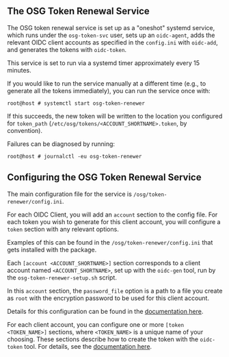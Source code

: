 The OSG Token Renewal Service
----------------------------- 

The OSG token renewal service is set up as a "oneshot" systemd service,
which runs under the `osg-token-svc` user, sets up an `oidc-agent`,
adds the relevant OIDC client accounts as specified in the `config.ini`
with `oidc-add`, and generates the tokens with `oidc-token`.

This service is set to run via a systemd timer approximately every 15 minutes.

If you would like to run the service manually at a different time (e.g., to generate
all the tokens immediately), you can run the service once with:

```console
root@host # systemctl start osg-token-renewer
```

If this succeeds, the new token will be written to the location you configured
for `token_path` (`/etc/osg/tokens/<ACCOUNT_SHORTNAME>.token`, by convention).

Failures can be diagnosed by running:

```console
root@host # journalctl -eu osg-token-renewer
```


Configuring the OSG Token Renewal Service
----------------------------------------- 

The main configuration file for the service is `/osg/token-renewer/config.ini`.

For each OIDC Client, you will add an `account` section to the config file.
For each token you wish to generate for this client account,
you will configure a `token` section with any relevant options.

Examples of this can be found in the `/osg/token-renewer/config.ini` that gets
installed with the package.

Each `[account <ACCOUNT_SHORTNAME>]` section corresponds to a client account
named `<ACCOUNT_SHORTNAME>`, set up with the `oidc-gen` tool, run by the
`osg-token-renewer-setup.sh` script.

In this `account` section, the `password_file` option is a path to a file
you create as `root` with the encryption password to be used for this client
account.

Details for this configuration can be found in the
[documentation here](https://opensciencegrid.org/docs/other/osg-token-renewer/#configuring-tokens).

For each client account, you can configure one or more `[token <TOKEN_NAME>]`
sections, where `<TOKEN_NAME>` is a unique name of your choosing.
These sections describe how to create the token with the `oidc-token` tool.
For details, see the 
[documentation here](https://opensciencegrid.org/docs/other/osg-token-renewer/#configuring-accounts).


